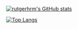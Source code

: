 [![rutgerhrm's GitHub stats](https://github-readme-stats.vercel.app/api?username=rutgerhrm&show_icons=true&theme=maroongold&hide=stars,prs&count_private=true)](https://github.com/anuraghazra/github-readme-stats)

[![Top Langs](https://github-readme-stats.vercel.app/api/top-langs/?username=rutgerhrm)](https://github.com/anuraghazra/github-readme-stats)
<!--
**rutgerhrm/rutgerhrm** is a ✨ _special_ ✨ repository because its `README.md` (this file) appears on your GitHub profile.

Here are some ideas to get you started:

- 🔭 I’m currently working on ...
- 🌱 I’m currently learning ...
- 👯 I’m looking to collaborate on ...
- 🤔 I’m looking for help with ...
- 💬 Ask me about ...
- 📫 How to reach me: ...
- 😄 Pronouns: ...
- ⚡ Fun fact: ...
-->
